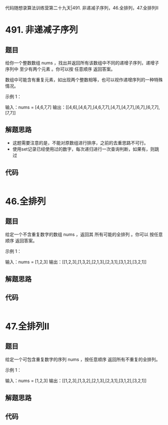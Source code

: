 代码随想录算法训练营第二十九天|491. 非递减子序列，46.全排列，47.全排列II


# 491. 非递减子序列

## 题目

给你一个整数数组 nums ，找出并返回所有该数组中不同的递增子序列，递增子序列中 至少有两个元素 。你可以按 任意顺序 返回答案。

数组中可能含有重复元素，如出现两个整数相等，也可以视作递增序列的一种特殊情况。

 示例 1：

输入：nums = [4,6,7,7]
输出：[[4,6],[4,6,7],[4,6,7,7],[4,7],[4,7,7],[6,7],[6,7,7],[7,7]]

## 解题思路
- 这题需要注意的是，不能对原数组进行排序，之前的去重思路不可行。
- 使用set记录已经使用过的数字，每次递归进行一次查询判断，如果有，则跳过


## 代码
```cpp

```


# 46.全排列

## 题目

给定一个不含重复数字的数组 nums ，返回其 所有可能的全排列 。你可以 按任意顺序 返回答案。

示例 1：

输入：nums = [1,2,3]
输出：[[1,2,3],[1,3,2],[2,1,3],[2,3,1],[3,1,2],[3,2,1]]

## 解题思路




## 代码
```cpp

```

# 47.全排列II

## 题目

给定一个可包含重复数字的序列 nums ，按任意顺序 返回所有不重复的全排列。

示例 1：

输入：nums = [1,2,3]
输出：[[1,2,3],[1,3,2],[2,1,3],[2,3,1],[3,1,2],[3,2,1]]


## 解题思路



## 代码
```cpp

```
